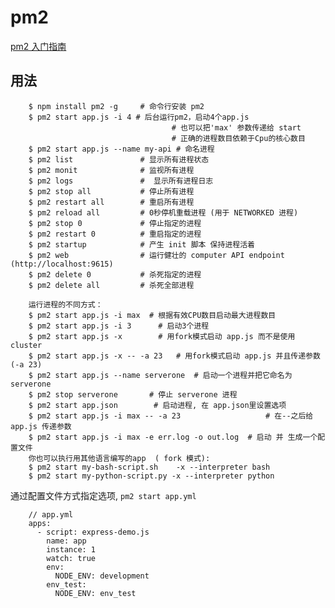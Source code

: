 # pm2

[pm2 入门指南](https://www.cnblogs.com/chyingp/p/pm2-documentation.html)

## 用法

        $ npm install pm2 -g     # 命令行安装 pm2
        $ pm2 start app.js -i 4 # 后台运行pm2，启动4个app.js
                                        # 也可以把'max' 参数传递给 start
                                        # 正确的进程数目依赖于Cpu的核心数目
        $ pm2 start app.js --name my-api # 命名进程
        $ pm2 list               # 显示所有进程状态
        $ pm2 monit              # 监视所有进程
        $ pm2 logs               #  显示所有进程日志
        $ pm2 stop all           # 停止所有进程
        $ pm2 restart all        # 重启所有进程
        $ pm2 reload all         # 0秒停机重载进程 (用于 NETWORKED 进程)
        $ pm2 stop 0             # 停止指定的进程
        $ pm2 restart 0          # 重启指定的进程
        $ pm2 startup            # 产生 init 脚本 保持进程活着
        $ pm2 web                # 运行健壮的 computer API endpoint (http://localhost:9615)
        $ pm2 delete 0           # 杀死指定的进程
        $ pm2 delete all         # 杀死全部进程

        运行进程的不同方式：
        $ pm2 start app.js -i max  # 根据有效CPU数目启动最大进程数目
        $ pm2 start app.js -i 3      # 启动3个进程
        $ pm2 start app.js -x        # 用fork模式启动 app.js 而不是使用 cluster
        $ pm2 start app.js -x -- -a 23   # 用fork模式启动 app.js 并且传递参数 (-a 23)
        $ pm2 start app.js --name serverone  # 启动一个进程并把它命名为 serverone
        $ pm2 stop serverone       # 停止 serverone 进程
        $ pm2 start app.json        # 启动进程, 在 app.json里设置选项
        $ pm2 start app.js -i max -- -a 23                   # 在--之后给 app.js 传递参数
        $ pm2 start app.js -i max -e err.log -o out.log  # 启动 并 生成一个配置文件
        你也可以执行用其他语言编写的app  ( fork 模式):
        $ pm2 start my-bash-script.sh    -x --interpreter bash
        $ pm2 start my-python-script.py -x --interpreter python

通过配置文件方式指定选项, `pm2 start app.yml`

        // app.yml
        apps:
          - script: express-demo.js
            name: app
            instance: 1
            watch: true
            env:
              NODE_ENV: development
            env_test:
              NODE_ENV: env_test
